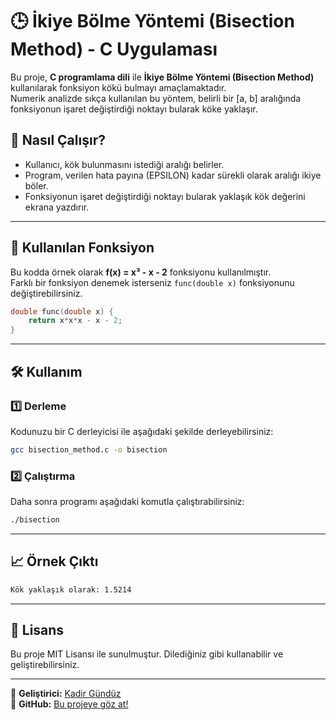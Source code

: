 # 🕒 İkiye Bölme Yöntemi (Bisection Method) - C Uygulaması

Bu proje, **C programlama dili** ile **İkiye Bölme Yöntemi (Bisection Method)** kullanılarak fonksiyon kökü bulmayı amaçlamaktadır.  
Numerik analizde sıkça kullanılan bu yöntem, belirli bir \[a, b\] aralığında fonksiyonun işaret değiştirdiği noktayı bularak köke yaklaşır.  

## 🚀 Nasıl Çalışır?
- Kullanıcı, kök bulunmasını istediği aralığı belirler.
- Program, verilen hata payına (EPSILON) kadar sürekli olarak aralığı ikiye böler.
- Fonksiyonun işaret değiştirdiği noktayı bularak yaklaşık kök değerini ekrana yazdırır.

---

## 📌 Kullanılan Fonksiyon
Bu kodda örnek olarak **f(x) = x³ - x - 2** fonksiyonu kullanılmıştır.  
Farklı bir fonksiyon denemek isterseniz `func(double x)` fonksiyonunu değiştirebilirsiniz.

```c
double func(double x) {
    return x*x*x - x - 2;
}
```

---

## 🛠 Kullanım

### **1️⃣ Derleme**
Kodunuzu bir C derleyicisi ile aşağıdaki şekilde derleyebilirsiniz:

```sh
gcc bisection_method.c -o bisection
```

### **2️⃣ Çalıştırma**
Daha sonra programı aşağıdaki komutla çalıştırabilirsiniz:

```sh
./bisection
```

---

## 📈 Örnek Çıktı

```sh
Kök yaklaşık olarak: 1.5214
```

---

## 📝 Lisans
Bu proje MIT Lisansı ile sunulmuştur. Dilediğiniz gibi kullanabilir ve geliştirebilirsiniz.

---

📌 **Geliştirici:** [Kadir Gündüz](https://github.com/kadirgunduz)  
📌 **GitHub:** [Bu projeye göz at!](https://github.com/kadirgunduz/bisection-method)

